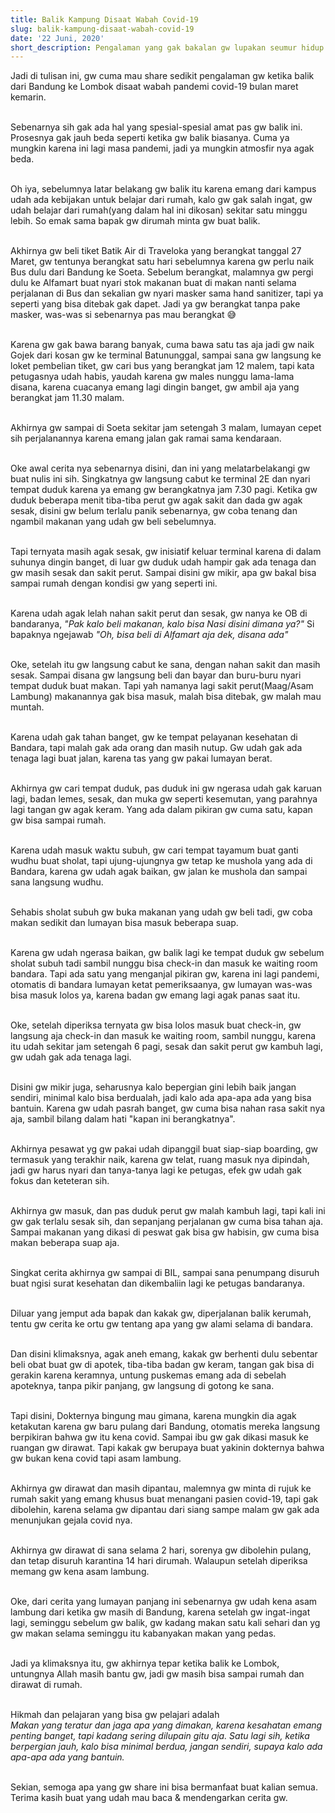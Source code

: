```yaml
---
title: Balik Kampung Disaat Wabah Covid-19
slug: balik-kampung-disaat-wabah-covid-19
date: '22 Juni, 2020'
short_description: Pengalaman yang gak bakalan gw lupakan seumur hidup
---
```


Jadi di tulisan ini, gw cuma mau share sedikit pengalaman gw ketika balik dari Bandung ke Lombok disaat wabah pandemi covid-19 bulan maret kemarin.
<br/><br/>

Sebenarnya sih gak ada hal yang spesial-spesial amat pas gw balik ini. Prosesnya gak jauh beda seperti ketika gw balik biasanya. Cuma ya mungkin karena ini lagi masa pandemi, jadi ya mungkin atmosfir nya agak beda.
<br/><br/>

Oh iya, sebelumnya latar belakang gw balik itu karena emang dari kampus udah ada kebijakan untuk belajar dari rumah, kalo gw gak salah ingat, gw udah belajar dari rumah(yang dalam hal ini dikosan) sekitar satu minggu lebih. So emak sama bapak gw dirumah minta gw buat balik.
<br/><br/>

Akhirnya gw beli tiket Batik Air di Traveloka yang berangkat tanggal 27 Maret, gw tentunya berangkat satu hari sebelumnya karena gw perlu naik Bus dulu dari Bandung ke Soeta.
Sebelum berangkat, malamnya gw pergi dulu ke Alfamart buat nyari stok makanan buat di makan nanti selama perjalanan di Bus dan sekalian gw nyari masker sama hand sanitizer, tapi ya seperti yang bisa ditebak gak dapet. Jadi ya gw berangkat tanpa pake masker, was-was si sebenarnya pas mau berangkat 😅
<br/><br/>

Karena gw gak bawa barang banyak, cuma bawa satu tas aja jadi gw naik Gojek dari kosan gw ke terminal Batununggal, sampai sana gw langsung ke loket pembelian tiket, gw cari bus yang berangkat jam 12 malem, tapi kata petugasnya udah habis, yaudah karena gw males nunggu lama-lama disana, karena cuacanya emang lagi dingin banget, gw ambil aja yang berangkat jam 11.30 malam.
<br/><br/>

Akhirnya gw sampai di Soeta sekitar jam setengah 3 malam, lumayan cepet sih perjalanannya karena emang jalan gak ramai sama kendaraan.
<br/><br/>

Oke awal cerita nya sebenarnya disini, dan ini yang melatarbelakangi gw buat nulis ini sih.
Singkatnya gw langsung cabut ke terminal 2E dan nyari tempat duduk karena ya emang gw berangkatnya jam 7.30 pagi. Ketika gw duduk beberapa menit  tiba-tiba perut gw agak sakit dan dada gw agak sesak, disini gw belum terlalu panik sebenarnya, gw coba tenang dan ngambil makanan yang udah gw beli sebelumnya. 
<br/><br/>

Tapi ternyata  masih agak sesak, gw inisiatif keluar terminal karena di dalam suhunya dingin banget, di luar gw duduk udah hampir gak ada tenaga dan gw masih sesak dan sakit perut. Sampai disini gw mikir, apa gw bakal bisa sampai rumah dengan kondisi gw yang seperti ini.
<br/><br/>

Karena udah agak lelah nahan sakit perut dan sesak, gw nanya ke OB di bandaranya, *"Pak kalo beli makanan, kalo bisa Nasi disini dimana ya?"* Si bapaknya ngejawab *"Oh, bisa beli di Alfamart aja dek, disana ada"*
<br/><br/>

Oke, setelah itu gw langsung cabut ke sana, dengan nahan sakit dan masih sesak. Sampai disana gw langsung beli dan bayar dan buru-buru nyari tempat duduk buat makan. Tapi yah namanya lagi sakit perut(Maag/Asam Lambung) makanannya gak bisa masuk, malah bisa ditebak, gw malah mau muntah.
<br/><br/>

Karena udah gak tahan banget, gw ke tempat pelayanan kesehatan di Bandara, tapi malah gak ada orang dan masih nutup. Gw udah gak ada tenaga lagi buat jalan, karena tas yang gw pakai lumayan berat.
<br/><br/>

Akhirnya gw cari tempat duduk, pas duduk ini gw ngerasa udah gak karuan lagi, badan lemes, sesak, dan muka gw seperti kesemutan, yang parahnya lagi tangan gw agak keram. Yang ada dalam pikiran gw cuma satu, kapan gw bisa sampai rumah.
<br/><br/>

Karena udah masuk waktu subuh, gw cari tempat tayamum buat ganti wudhu buat sholat, tapi ujung-ujungnya gw tetap ke mushola yang ada di Bandara, karena gw udah agak baikan, gw jalan ke mushola dan sampai sana langsung wudhu. 
<br/><br/>

Sehabis sholat subuh gw buka makanan yang udah gw beli tadi, gw coba makan sedikit dan lumayan bisa masuk beberapa suap.
<br/><br/>

Karena gw udah ngerasa baikan, gw balik lagi ke tempat duduk gw sebelum sholat subuh tadi sambil nunggu bisa check-in dan masuk ke waiting room bandara. Tapi ada satu yang menganjal pikiran gw, karena ini lagi pandemi, otomatis di bandara lumayan ketat pemeriksaanya, gw lumayan was-was bisa masuk lolos ya, karena badan gw emang lagi agak panas saat itu.
<br/><br/>

Oke, setelah diperiksa ternyata gw bisa lolos masuk buat check-in, gw langsung aja check-in dan masuk ke waiting room, sambil nunggu, karena itu udah sekitar jam setengah 6 pagi, sesak dan sakit perut gw kambuh lagi, gw udah gak ada tenaga lagi.
<br/><br/>

Disini gw mikir juga, seharusnya kalo bepergian gini lebih baik jangan sendiri, minimal kalo bisa berdualah, jadi kalo ada apa-apa ada yang bisa bantuin. Karena gw udah pasrah banget, gw cuma bisa nahan rasa sakit nya aja, sambil bilang dalam hati "kapan ini berangkatnya".
<br/><br/>

Akhirnya pesawat yg gw pakai udah dipanggil buat siap-siap boarding, gw termasuk yang terakhir naik, karena gw telat, ruang masuk nya dipindah, jadi gw harus nyari dan tanya-tanya lagi ke petugas, efek gw udah gak fokus dan keteteran sih.
<br/><br/>

Akhirnya gw masuk, dan pas duduk perut gw malah kambuh lagi, tapi kali ini gw gak terlalu sesak sih, dan sepanjang perjalanan gw cuma bisa tahan aja. Sampai makanan yang dikasi di peswat gak bisa gw habisin, gw cuma bisa makan beberapa suap aja. 
<br/><br/>

Singkat cerita akhirnya gw sampai di BIL, sampai sana penumpang disuruh buat ngisi surat kesehatan dan dikembaliin lagi ke petugas bandaranya.
<br/><br/>

Diluar yang jemput ada bapak dan kakak gw, diperjalanan balik kerumah, tentu gw cerita ke ortu gw tentang apa yang gw alami selama di bandara.
<br/><br/>

Dan disini klimaksnya, agak aneh emang, kakak gw berhenti dulu sebentar beli obat buat gw di apotek, tiba-tiba badan gw keram, tangan gak bisa di gerakin karena keramnya, untung puskemas emang ada di sebelah apoteknya, tanpa pikir panjang, gw langsung di gotong ke sana.
<br/><br/>

Tapi disini, Dokternya bingung mau gimana, karena mungkin dia agak ketakutan karena gw baru pulang dari Bandung, otomatis mereka langsung berpikiran bahwa gw itu kena covid. Sampai ibu gw gak dikasi masuk ke ruangan gw dirawat. Tapi kakak gw berupaya buat yakinin dokternya bahwa gw bukan kena covid tapi asam lambung.
<br/><br/>

Akhirnya gw dirawat dan masih dipantau, malemnya gw minta di rujuk ke rumah sakit yang emang khusus buat menangani pasien covid-19, tapi gak dibolehin, karena selama gw dipantau dari siang sampe malam gw gak ada menunjukan gejala covid nya.
<br/><br/>

Akhirnya gw dirawat di sana selama 2 hari, sorenya gw dibolehin pulang, dan tetap disuruh karantina 14 hari dirumah. Walaupun setelah diperiksa memang gw kena asam lambung.
<br/><br/>

Oke, dari cerita yang lumayan panjang ini sebenarnya gw udah kena asam lambung dari ketika gw masih di Bandung, karena setelah gw ingat-ingat lagi, seminggu sebelum gw balik, gw kadang makan satu kali sehari dan yg gw makan selama seminggu itu kabanyakan makan yang pedas.
<br/><br/>

Jadi ya klimaksnya itu, gw akhirnya tepar ketika balik ke Lombok, untungnya Allah masih bantu gw, jadi gw masih bisa sampai rumah dan dirawat di rumah.
<br/><br/>

Hikmah dan pelajaran yang bisa gw pelajari adalah
<br/>
<i>
Makan yang teratur dan jaga apa yang dimakan, karena kesahatan emang penting banget, 
tapi kadang sering dilupain gitu aja. Satu lagi sih, ketika berpergian jauh, kalo bisa
minimal berdua, jangan sendiri, supaya kalo ada apa-apa ada yang bantuin.
</i>
<br/><br/>

Sekian, semoga apa yang gw share ini bisa bermanfaat buat kalian semua. Terima kasih buat yang udah mau baca & mendengarkan cerita gw.
<br/>